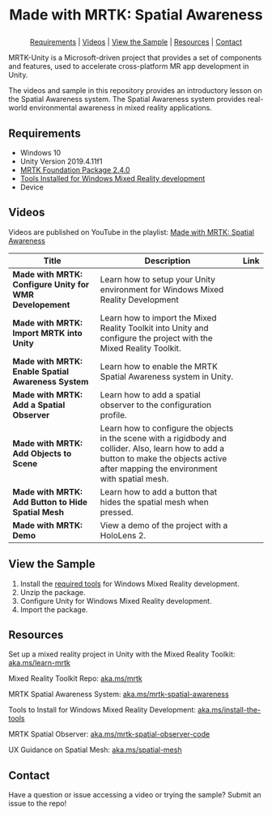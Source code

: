 # <p align="center">Made with MRTK: Spatial Awareness</p>
<p align="center">
  <a href="https://github.com/aprilspeight/mrtk-spatial-awareness/blob/master/README.md#requirements">Requirements</a> |
  <a href="https://github.com/aprilspeight/mrtk-spatial-awareness/blob/master/README.md#videos">Videos</a> |
  <a href="https://github.com/aprilspeight/mrtk-spatial-awareness/blob/master/README.md#view-the-sample">View the Sample</a> | 
  <a href="https://github.com/aprilspeight/mrtk-spatial-awareness/blob/master/README.md#resources">Resources</a> | 
  <a href="https://github.com/aprilspeight/mrtk-spatial-awareness/blob/master/README.md#contact">Contact</a>
</p>

MRTK-Unity is a Microsoft-driven project that provides a set of components and features, used to accelerate cross-platform MR app development in Unity.

The videos and sample in this repository provides an introductory lesson on the Spatial Awareness system. The Spatial Awareness system provides real-world environmental awareness in mixed reality applications.

## Requirements

- Windows 10
- Unity Version 2019.4.11f1
- [MRTK Foundation Package 2.4.0](https://github.com/microsoft/MixedRealityToolkit-Unity/releases/tag/v2.4.0)
- [Tools Installed for Windows Mixed Reality development](https://docs.microsoft.com/en-us/windows/mixed-reality/develop/install-the-tools?tabs=unity)
- Device

## Videos

Videos are published on YouTube in the playlist: [Made with MRTK: Spatial Awareness](https://www.youtube.com/c/vogueandcode)

|  Title |  Description |  Link |
|---|---|---|
| **Made with MRTK: Configure Unity for WMR Developement**  | Learn how to setup your Unity environment for Windows Mixed Reality Development  |   |
| **Made with MRTK: Import MRTK into Unity** |  Learn how to import the Mixed Reality Toolkit into Unity and configure the project with the Mixed Reality Toolkit. |   |
| **Made with MRTK: Enable Spatial Awareness System**  | Learn how to enable the MRTK Spatial Awareness system in Unity.  |   |
| **Made with MRTK: Add a Spatial Observer** | Learn how to add a spatial observer to the configuration profile.  |   |
| **Made with MRTK: Add Objects to Scene**  | Learn how to configure the objects in the scene with a rigidbody and collider. Also, learn how to add a button to make the objects active after mapping the environment with spatial mesh.  |   |
| **Made with MRTK: Add Button to Hide Spatial Mesh**  | Learn how to add a button that hides the spatial mesh when pressed.  |   |
| **Made with MRTK: Demo**  |  View a demo of the project with a HoloLens 2. |   |

## View the Sample

1. Install the [required tools](https://aka.ms/install-the-tools) for Windows Mixed Reality development.
2. Unzip the package.
3. Configure Unity for Windows Mixed Reality development.
4. Import the package.

## Resources

Set up a mixed reality project in Unity with the Mixed Reality Toolkit: [aka.ms/learn-mrtk](https://aka.ms/learn-mrtk)

Mixed Reality Toolkit Repo: [aka.ms/mrtk](https://aka.ms/mrtk)

MRTK Spatial Awareness System: [aka.ms/mrtk-spatial-awareness](https://aka.ms/mrtk-spatial-awareness)

Tools to Install for Windows Mixed Reality Development: [aka.ms/install-the-tools](https://aka.ms/install-the-tools)

MRTK Spatial Observer: [aka.ms/mrtk-spatial-observer-code](https://aka.ms/mrtk-spatial-observer-code)

UX Guidance on Spatial Mesh: [aka.ms/spatial-mesh](https://aka.ms/spatial-mesh)

## Contact

Have a question or issue accessing a video or trying the sample? Submit an issue to the repo!
